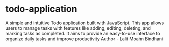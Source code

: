 # todo-application
A simple and intuitive Todo application built with JavaScript. This app allows users to manage tasks with features like adding, editing, deleting, and marking tasks as completed. It aims to provide an easy-to-use interface to organize daily tasks and improve productivity
Author - Lalit Moahn Bindhani
